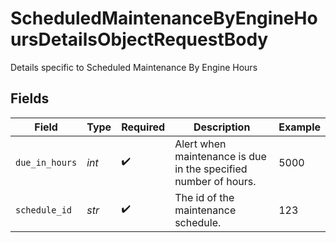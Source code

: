 # ScheduledMaintenanceByEngineHoursDetailsObjectRequestBody

Details specific to Scheduled Maintenance By Engine Hours


## Fields

| Field                                                           | Type                                                            | Required                                                        | Description                                                     | Example                                                         |
| --------------------------------------------------------------- | --------------------------------------------------------------- | --------------------------------------------------------------- | --------------------------------------------------------------- | --------------------------------------------------------------- |
| `due_in_hours`                                                  | *int*                                                           | :heavy_check_mark:                                              | Alert when maintenance is due in the specified number of hours. | 5000                                                            |
| `schedule_id`                                                   | *str*                                                           | :heavy_check_mark:                                              | The id of the maintenance schedule.                             | 123                                                             |